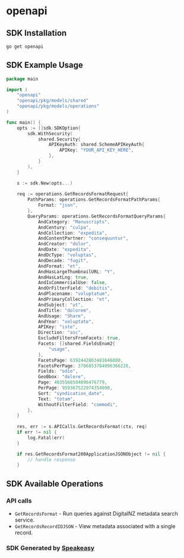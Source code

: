 # openapi

<!-- Start SDK Installation -->
## SDK Installation

```bash
go get openapi
```
<!-- End SDK Installation -->

## SDK Example Usage
<!-- Start SDK Example Usage -->
```go
package main

import (
    "openapi"
    "openapi/pkg/models/shared"
    "openapi/pkg/models/operations"
)

func main() {
    opts := []sdk.SDKOption{
        sdk.WithSecurity(
            shared.Security{
                APIKeyAuth: shared.SchemeAPIKeyAuth{
                    APIKey: "YOUR_API_KEY_HERE",
                },
            }
        ),
    }

    s := sdk.New(opts...)
    
    req := operations.GetRecordsFormatRequest{
        PathParams: operations.GetRecordsFormatPathParams{
            Format: "json",
        },
        QueryParams: operations.GetRecordsFormatQueryParams{
            AndCategory: "Manuscripts",
            AndCentury: "culpa",
            AndCollection: "expedita",
            AndContentPartner: "consequuntur",
            AndCreator: "dolor",
            AndDate: "expedita",
            AndDcType: "voluptas",
            AndDecade: "fugit",
            AndFormat: "et",
            AndHasLargeThumbnailURL: "Y",
            AndHasLatLng: true,
            AndIsCommercialUse: false,
            AndOrFilterField: "debitis",
            AndPlacename: "voluptatum",
            AndPrimaryCollection: "et",
            AndSubject: "ut",
            AndTitle: "dolorem",
            AndUsage: "Share",
            AndYear: "voluptate",
            APIKey: "iste",
            Direction: "asc",
            ExcludeFiltersFromFacets: true,
            Facets: []shared.FieldsEnum2{
                "usage",
            },
            FacetsPage: 6392442863481646880,
            FacetsPerPage: 3706853784096366226,
            Fields: "odio",
            GeoBbox: "dolore",
            Page: 4035568504096476779,
            PerPage: 959367522974354090,
            Sort: "syndication_date",
            Text: "totam",
            WithoutFilterField: "commodi",
        },
    }
    
    res, err := s.APICalls.GetRecordsFormat(ctx, req)
    if err != nil {
        log.Fatal(err)
    }

    if res.GetRecordsFormat200ApplicationJSONObject != nil {
        // handle response
    }
```
<!-- End SDK Example Usage -->

<!-- Start SDK Available Operations -->
## SDK Available Operations

### API calls

* `GetRecordsFormat` - Run queries against DigitalNZ metadata search service.
* `GetRecordsRecordIDJSON` - View metadata associated with a single record.

<!-- End SDK Available Operations -->

### SDK Generated by [Speakeasy](https://docs.speakeasyapi.dev/docs/using-speakeasy/client-sdks)
